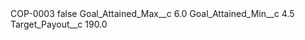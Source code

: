 <?xml version="1.0" encoding="UTF-8"?>
<CustomMetadata xmlns="http://soap.sforce.com/2006/04/metadata" xmlns:xsi="http://www.w3.org/2001/XMLSchema-instance" xmlns:xsd="http://www.w3.org/2001/XMLSchema">
    <label>COP-0003</label>
    <protected>false</protected>
    <values>
        <field>Goal_Attained_Max__c</field>
        <value xsi:type="xsd:double">6.0</value>
    </values>
    <values>
        <field>Goal_Attained_Min__c</field>
        <value xsi:type="xsd:double">4.5</value>
    </values>
    <values>
        <field>Target_Payout__c</field>
        <value xsi:type="xsd:double">190.0</value>
    </values>
</CustomMetadata>
